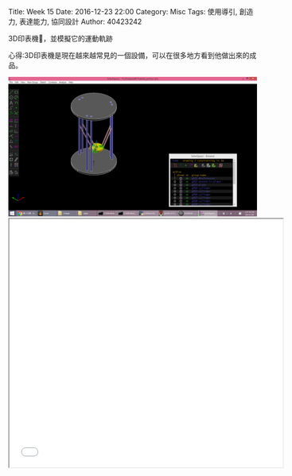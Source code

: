 Title: Week 15
Date: 2016-12-23 22:00
Category: Misc
Tags: 使用導引, 創造力, 表達能力, 協同設計
Author: 40423242


<p>3D印表機，並模擬它的運動軌跡<p>

<p>心得:3D印表機是現在越來越常見的一個設備，可以在很多地方看到他做出來的成品。<p>

<img src="./../data/HW6.png" width="500" />


<iframe src="./../data/W15.html" width="550"  height="500"/></iframe>




